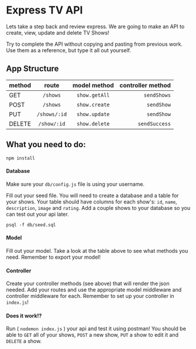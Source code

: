 # Express TV API

Lets take a step back and review express. We are going to make an API to create, view, update and delete TV Shows! 

Try to complete the API without copying and pasting from previous work. Use them as a reference, but type it all out yourself.

## App Structure

|method|route|model method|controller method|
|:----|:---:|:----------:|--------:|
|GET|`/shows`|`show.getAll`|`sendShows`|
|POST|`/shows`|`show.create`|`sendShow`|
|PUT|`/shows/:id`|`show.update`|`sendShow`|
|DELETE|`/show/:id`|`show.delete`|`sendSuccess`|

## What you need to do:

`npm install`

#### Database

Make sure your `db/config.js` file is using your username.

Fill out your seed file. You will need to create a database and a table for your shows. Your table should have columns for each show's: `id`, `name`, `description`, `image` and `rating`. Add a couple shows to your database so you can test out your api later.

`psql -f db/seed.sql`

#### Model

Fill out your model. Take a look at the table above to see what methods you need. Remember to export your model!

#### Controller 

Create your controller methods (see above) that will render the json needed. Add your routes and use the appropriate model middleware and controller middleware for each. Remember to set up your controller in `index.js`!

#### Does it work!?

Run ( `nodemon index.js` ) your api and test it using postman! You should be able to `GET` all of your shows, `POST` a new show, `PUT` a show to edit it and `DELETE` a show.


